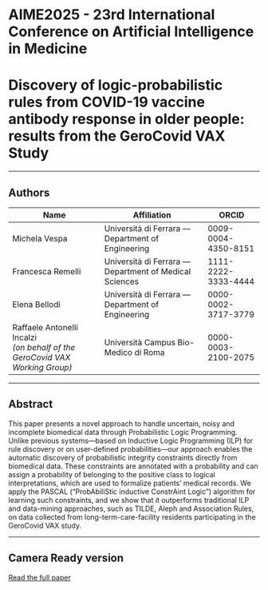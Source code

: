 # AIME2025 - 23rd International Conference on Artificial Intelligence in Medicine

# Discovery of logic-probabilistic rules from COVID-19 vaccine antibody response in older people: results from the GeroCovid VAX Study

---

## Authors
| Name | Affiliation | ORCID |
|------|-------------|-------|
| Michela Vespa | Università di Ferrara — Department of Engineering | 0009-0004-4350-8151 |
| Francesca Remelli | Università di Ferrara — Department of Medical Sciences | 1111-2222-3333-4444 |
| Elena Bellodi | Università di Ferrara — Department of Engineering | 0000-0002-3717-3779 |
| Raffaele Antonelli Incalzi <br>*(on behalf of the GeroCovid VAX Working Group)* | Università Campus Bio-Medico di Roma | 0000-0003-2100-2075 | :contentReference[oaicite:0]{index=0}:contentReference[oaicite:1]{index=1}

---

## Abstract
This paper presents a novel approach to handle uncertain, noisy and incomplete biomedical data through Probabilistic Logic Programming. Unlike previous systems—based on Inductive Logic Programming (ILP) for rule discovery or on user-defined probabilities—our approach enables the automatic discovery of probabilistic integrity constraints directly from biomedical data. These constraints are annotated with a probability and can assign a probability of belonging to the positive class to logical interpretations, which are used to formalize patients’ medical records. We apply the PASCAL (“ProbAbiliStic inductive ConstrAint Logic”) algorithm for learning such constraints, and we show that it outperforms traditional ILP and data-mining approaches, such as TILDE, Aleph and Association Rules, on data collected from long-term-care-facility residents participating in the GeroCovid VAX study. 

---

## Camera Ready version
[Read the full paper](AIME2025_sub95.pdf)
